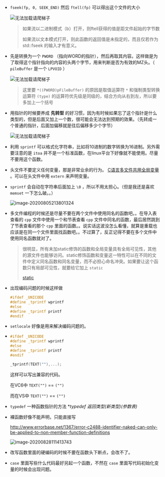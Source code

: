 + `fseek(fp, 0, SEEK_END)` 然后 `ftell(fp)` 可以得出这个文件的大小

  ![无法加载请爬梯子](https://cdn.jsdelivr.net/gh/smallzhong/picgo-pic-bed@master/20200706102237.png)

  > 如果流以二进制模式（b）打开，则ftell获得的值是距文件起始的字节数
  >
  > 如果流以文本模式打开，则此函数的返回值是未指定的，而且仅若作为 std::fseek 的输入才有意义。

  

+ 先是转换为一个 `PWORD` （指向WORD的指针），然后再取其内容。这样做是为了取得这个指针指向的内容的头两个字节，用来判断是否为有效的MZ头。（ `pileBuffer` 是一个 `LPVOID` ）

  ![无法加载请爬梯子](https://cdn.jsdelivr.net/gh/smallzhong/picgo-pic-bed@master/20200706102948.png)

  > 这里要 `*((PWORD)pFileBuffer)` 的原因是取值运算符 `*` 和强制类型转换运算符 `(type)` 的运算符优先级是同级的，结合方向从右到左，所以要多加上一个括号

+ 用指针的时候要养成 **先转型** 的好习惯，因为有时候如果忘了这个指针是什么类型的，但是后面又加上一个数，很可能会无法达到预期的效果。（先转成一个普通的指针，后面加偏移就是往后偏移多少个字节）

  ![无法加载请爬梯子](https://cdn.jsdelivr.net/gh/smallzhong/picgo-pic-bed@master/20200706155849.png)

  

+ 利用 `sprintf` 可以格式化字符串，比如将10进制的数字转换为16进制。另外需要注意的是 `itoa` 并不是一个标准函数，在linux平台下好像就不能使用。尽量不要用这个函数。

+ 头文件不要定义任何变量，那是非常业余的行为。 [C语言多文件共用全局变量](https://www.cnblogs.com/invisible2/p/6905892.html) 。可以在头文件中用 `extern` 来声明变量。

+ `sprintf` 会自动在字符串后面加上 `\0` ，所以不用太担心。（但是我还是喜欢 `memset` 一下怎么破。。）

  ![image-20200805213801324](https://cdn.jsdelivr.net/gh/smallzhong/picgo-pic-bed@master/image-20200805213801324.png)

+ 多文件编程的时候还是尽量不要在两个文件中使用同名的函数吧。。在导入表查看的 `cpp` 文件中使用一个和节表查看 `cpp` 文件中同名的函数，最后居然跳到了节表查看的那个 `cpp` 里面的函数。。说实话这波没怎么看懂，就算是重载也应该是在同一个文件里面找函数吧。。不过算了，反正记得不要在多个文件中使用同名函数就对了。

  >很明显，所有未加static修饰的函数和全局变量具有全局可见性，其他的源文件也能够访问。static修饰函数和变量这一特性可以在不同的文件中定义同名函数和同名变量，而不必担心命名冲突。如果要让这个函数只有局部可见性，就要给它加上 `static`
  >
  >[static](https://blog.csdn.net/FreeApe/article/details/50979425)

+ 出现编码问题的时候这样做

  ```cpp
  #ifdef _UNICODE
  #define _tprintf wprintf
  #else
  #define _tprintf printf
  #endif
  ```

+ `setlocale` 好像是用来解决编码问题的。

+ ```cpp
  #ifdef _UNICODE
  #define _tprintf wprintf
  #else
  #define _tprintf printf
  #endif
  
  _tprintf(TEXT(""),...);
  ```

  这样可以写出兼容的代码。

  在VC6中 `TEXT("")` == `("")`

  而在VS中  `TEXT("")` == `("")`

+ `typedef` 一种函数指针的方法 **typedef  返回类型(*新类型)(参数表)**

+ 裸函数好像不能声明，只能直接写

  http://www.errorbase.net/1367/error-c2488-identifier-naked-can-only-be-applied-to-non-member-function-definitions

  ![image-20200828111413743](https://cdn.jsdelivr.net/gh/smallzhong/picgo-pic-bed@master/image-20200828111413743.png)

+ 改写函数里面的硬编码的时候不要在函数头下断点，会改不了。

+ `case` 里面写些什么代码最好另起一个函数，不然在 `case` 里面写代码初始化变量的时候会出现问题。